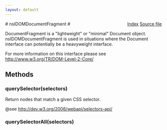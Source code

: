 ```yaml
---
layout: default
---
```

<div class='links' style='float:right'><a href="../index.html">Index</a>
<a href="http://dxr.mozilla.org/mozilla-central/source/dom/interfaces/core/nsIDOMDocumentFragment.idl">Source file</a>
</div>
# nsIDOMDocumentFragment #
  
DocumentFragment is a "lightweight" or "minimal" Document object.  
nsIDOMDocumentFragment is used in situations where the Document  
interface can potentially be a heavyweight interface.  
  
For more information on this interface please see   
http://www.w3.org/TR/DOM-Level-2-Core/  
  

## Methods ##

### querySelector(selectors) ###
  
Return nodes that match a given CSS selector.  
  
@see <http://dev.w3.org/2006/webapi/selectors-api/>  
  

### querySelectorAll(selectors) ###
